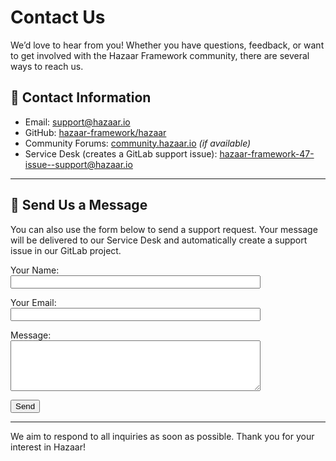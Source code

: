 # Contact Us

We’d love to hear from you! Whether you have questions, feedback, or want to get involved with the Hazaar Framework community, there are several ways to reach us.

## 📧 Contact Information

- Email: [support@hazaar.io](mailto:support@hazaar.io)
- GitHub: [hazaar-framework/hazaar](https://github.com/hazaar-framework/hazaar)
- Community Forums: [community.hazaar.io](https://community.hazaar.io) *(if available)*
- Service Desk (creates a GitLab support issue): [hazaar-framework-47-issue--support@hazaar.io](mailto:hazaar-framework-47-issue--support@hazaar.io)

---

## 📝 Send Us a Message

You can also use the form below to send a support request. Your message will be delivered to our Service Desk and automatically create a support issue in our GitLab project.

<ClientOnly>
  <form name="contact" method="POST" action="mailto:hazaar-framework-47-issue--support@hazaar.io" enctype="text/plain" style="max-width:400px;">
    <p>
      <label>Your Name:<br>
        <input type="text" name="name" required style="width:100%;" />
      </label>
    </p>
    <p>
      <label>Your Email:<br>
        <input type="email" name="email" required style="width:100%;" />
      </label>
    </p>
    <p>
      <label>Message:<br>
        <textarea name="message" required rows="5" style="width:100%;"></textarea>
      </label>
    </p>
    <p>
      <button type="submit">Send</button>
    </p>
  </form>
</ClientOnly>

---

We aim to respond to all inquiries as soon as possible. Thank you for your interest in Hazaar!
